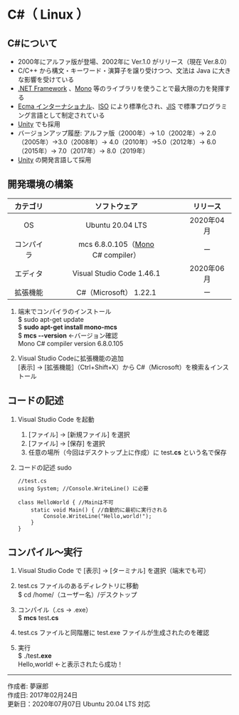 # C#（ Linux ）

## C#について

* 2000年にアルファ版が登場、2002年に Ver.1.0 がリリース（現在 Ver.8.0）
* C/C++ から構文・キーワード・演算子を譲り受けつつ、文法は Java に大きな影響を受けている
* [.NET Framework](https://ja.wikipedia.org/wiki/.NET_Framework) 、[Mono](http://bit.ly/2l5Mzx1) 等のライブラリを使うことで最大限の力を発揮する
* [Ecma インターナショナル](http://bit.ly/2lLMUZZ)、[ISO](http://bit.ly/1VLZ5lB) により標準化され、[JIS](http://bit.ly/2lQk5vD) で標準プログラミング言語として制定されている
* [Unity](http://bit.ly/2l5GJMb) でも採用
* バージョンアップ履歴: アルファ版（2000年）→ 1.0（2002年）→ 2.0（2005年）→3.0（2008年）→ 4.0（2010年）→5.0（2012年）→ 6.0（2015年）→ 7.0（2017年）→ 8.0（2019年）
* [Unity](http://bit.ly/2l5GJMb) の開発言語して採用


## 開発環境の構築

|カテゴリ|ソフトウェア|リリース|
|:--:|:--:|:--:|
|OS|Ubuntu 20.04 LTS|2020年04月|
|コンパイラ| mcs 6.8.0.105（[Mono](http://bit.ly/2l5Mzx1) C# compiler）|ー|
|エディタ|Visual Studio Code 1.46.1|2020年06月|
|拡張機能|C#（Microsoft） 1.22.1|ー|

1. 端末でコンパイラのインストール  
    $ sudo apt-get update  
    $ <b>sudo apt-get install mono-mcs</b>  
    $ <b>mcs --version</b> ←バージョン確認  
    Mono C# compiler version 6.8.0.105

1. Visual Studio Codeに拡張機能の追加  
    [表示] → [拡張機能]（Ctrl+Shift+X）から C#（Microsoft）を検索＆インストール

## コードの記述

1. Visual Studio Code を起動
    1. [ファイル] → [新規ファイル] を選択
    1. [ファイル] → [保存] を選択
    1. 任意の場所（今回はデスクトップ上に作成）に test<b>.cs</b> という名で保存

1. コードの記述  sudo
    ```
    //test.cs
    using System; //Console.WriteLine() に必要

    class HelloWorld { //Mainは不可
        static void Main() { //自動的に最初に実行される
            Console.WriteLine("Hello,world!");
        }
    }
    ```

## コンパイル〜実行

1. Visual Studio Code で [表示] → [ターミナル] を選択（端末でも可）

1. test.cs ファイルのあるディレクトリに移動  
$ cd /home/（ユーザー名）/デスクトップ

1. コンパイル（.cs → .exe）  
$ <b>mcs</b> test<b>.cs</b>

1. test.cs ファイルと同階層に test.exe ファイルが生成されたのを確認

1. 実行  
$ ./test<b>.exe</b>  
Hello,world! ←と表示されたら成功！

***
作成者: 夢寐郎  
作成日: 2017年02月24日  
更新日：2020年07月07日 Ubuntu 20.04 LTS 対応